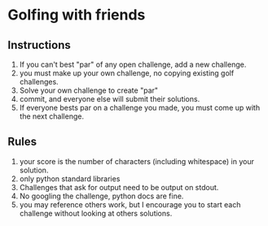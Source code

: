 # Golfing with friends

## Instructions
1. If you can't best "par" of any  open challenge, add a new challenge.
2. you must make up your own challenge, no copying existing golf challenges.
3. Solve your own challenge to create "par"
4. commit, and everyone else will submit their solutions.
5. If everyone bests par on a challenge you made, you must come up with the next challenge.

## Rules
1. your score is the number of characters (including whitespace) in your solution.
2. only python standard libraries
3. Challenges that ask for output need to be output on stdout.
4. No googling the challenge, python docs are fine.
5. you may reference others work, but I encourage you to start each challenge without looking at others solutions.

